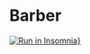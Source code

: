 # Barber

[![Run in Insomnia}](https://insomnia.rest/images/run.svg)](https://insomnia.rest/run/?label=BarberCaju&uri=https%3A%2F%2Fgist.githubusercontent.com%2FVitorFirmino%2F63932c1c4ccb50e51e81a172c962eb1c%2Fraw%2F078cfc036935e615513f5d6e79d24e7bb888bd1c%2Fbarber.json)
